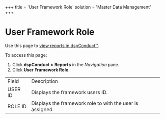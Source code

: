 +++
title = 'User Framework Role'
solution = 'Master Data Management'
+++

# User Framework Role

<div class="use">

Use this page to [view reports in
dspConduct™](../Use_Cases/View_Reports_in_dspConduct).

</div>

To access this page:

1.  Click <span style="font-weight: bold;">dspConduct \>
    </span>**Reports** in the *Navigation* pane.
2.  Click **User Framework Role**.

|         |                                                           |
| ------- | --------------------------------------------------------- |
| Field   | Description                                               |
| USER ID | Displays the framework users ID.                          |
| ROLE ID | Displays the framework role to with the user is assigned. |

